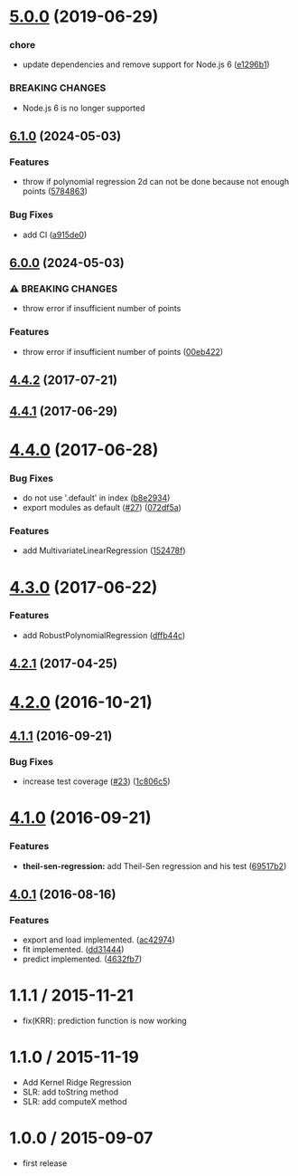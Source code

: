 # [5.0.0](https://github.com/mljs/regression/compare/v4.4.2...v5.0.0) (2019-06-29)


### chore

* update dependencies and remove support for Node.js 6 ([e1296b1](https://github.com/mljs/regression/commit/e1296b1))


### BREAKING CHANGES

* Node.js 6 is no longer supported



<a name="4.4.2"></a>
## [6.1.0](https://github.com/mljs/regression/compare/v6.0.0...v6.1.0) (2024-05-03)


### Features

* throw if polynomial regression 2d can not be done because not enough points ([5784863](https://github.com/mljs/regression/commit/57848639c5f608dbe91868953209cf0578400a3d))


### Bug Fixes

* add CI ([a915de0](https://github.com/mljs/regression/commit/a915de020998faa5c9dfb54c47802e3fb9a3de93))

## [6.0.0](https://github.com/mljs/regression/compare/v5.0.1...v6.0.0) (2024-05-03)


### ⚠ BREAKING CHANGES

* throw error if insufficient number of points

### Features

* throw error if insufficient number of points ([00eb422](https://github.com/mljs/regression/commit/00eb422f371914643700a0af0efd8ed9c7ef679b))

## [4.4.2](https://github.com/mljs/regression/compare/v4.4.1...v4.4.2) (2017-07-21)



<a name="4.4.1"></a>
## [4.4.1](https://github.com/mljs/regression/compare/v4.4.0...v4.4.1) (2017-06-29)



<a name="4.4.0"></a>
# [4.4.0](https://github.com/mljs/regression/compare/v4.3.0...v4.4.0) (2017-06-28)


### Bug Fixes

* do not use '.default' in index ([b8e2934](https://github.com/mljs/regression/commit/b8e2934))
* export modules as default ([#27](https://github.com/mljs/regression/issues/27)) ([072df5a](https://github.com/mljs/regression/commit/072df5a))


### Features

* add MultivariateLinearRegression ([152478f](https://github.com/mljs/regression/commit/152478f))



<a name="4.3.0"></a>
# [4.3.0](https://github.com/mljs/regression/compare/v4.2.1...v4.3.0) (2017-06-22)


### Features

* add RobustPolynomialRegression ([dffb44c](https://github.com/mljs/regression/commit/dffb44c))



<a name="4.2.1"></a>
## [4.2.1](https://github.com/mljs/regression/compare/v4.2.0...v4.2.1) (2017-04-25)



<a name="4.2.0"></a>
# [4.2.0](https://github.com/mljs/regression/compare/v4.1.1...v4.2.0) (2016-10-21)



<a name="4.1.1"></a>
## [4.1.1](https://github.com/mljs/regression/compare/v4.1.0...v4.1.1) (2016-09-21)


### Bug Fixes

* increase test coverage ([#23](https://github.com/mljs/regression/issues/23)) ([1c806c5](https://github.com/mljs/regression/commit/1c806c5))



<a name="4.1.0"></a>
# [4.1.0](https://github.com/mljs/regression/compare/v4.0.1...v4.1.0) (2016-09-21)


### Features

* **theil-sen-regression:** add Theil-Sen regression and his test ([69517b2](https://github.com/mljs/regression/commit/69517b2))



<a name="4.0.1"></a>
## [4.0.1](https://github.com/mljs/regression/compare/v2.0.0...v4.0.1) (2016-08-16)


### Features

* export and load implemented. ([ac42974](https://github.com/mljs/regression/commit/ac42974))
* fit implemented. ([dd31444](https://github.com/mljs/regression/commit/dd31444))
* predict implemented. ([4632fb7](https://github.com/mljs/regression/commit/4632fb7))



1.1.1 / 2015-11-21
==================

* fix(KRR): prediction function is now working

1.1.0 / 2015-11-19
==================

* Add Kernel Ridge Regression
* SLR: add toString method
* SLR: add computeX method

1.0.0 / 2015-09-07
==================

* first release
